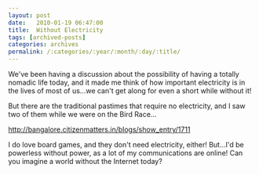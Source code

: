 ```yaml
---
layout: post
date:	2010-01-19 06:47:00
title:  Without Electricity
tags: [archived-posts]
categories: archives
permalink: /:categories/:year/:month/:day/:title/
---
```

We've been having a discussion about the possibility of having a totally nomadic life today, and it made me think of how important electricity is in the lives of most of us...we can't get along for even a short while without it!

But there are the traditional pastimes that require no electricity, and I saw two of them while we were on the Bird Race...

http://bangalore.citizenmatters.in/blogs/show_entry/1711

I do love board games, and they don't need electricity, either! But...I'd be powerless without power, as a lot of my communications are online! Can you imagine a world without the Internet today?
